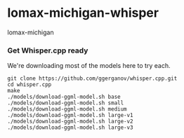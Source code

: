 # lomax-michigan-whisper
lomax-michigan


### Get Whisper.cpp ready

We're downloading most of the models here to try each.

```
git clone https://github.com/ggerganov/whisper.cpp.git
cd whisper.cpp
make
./models/download-ggml-model.sh base
./models/download-ggml-model.sh small
./models/download-ggml-model.sh medium
./models/download-ggml-model.sh large-v1
./models/download-ggml-model.sh large-v2
./models/download-ggml-model.sh large-v3

```

